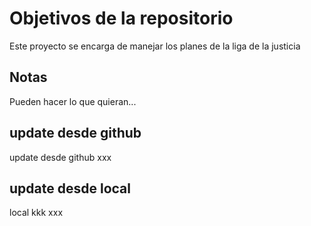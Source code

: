 # Objetivos de la repositorio

Este proyecto se encarga de manejar los planes de la liga de la justicia


## Notas
Pueden hacer lo que quieran...

## update desde github
update desde github  xxx

## update desde local
  local  kkk xxx

